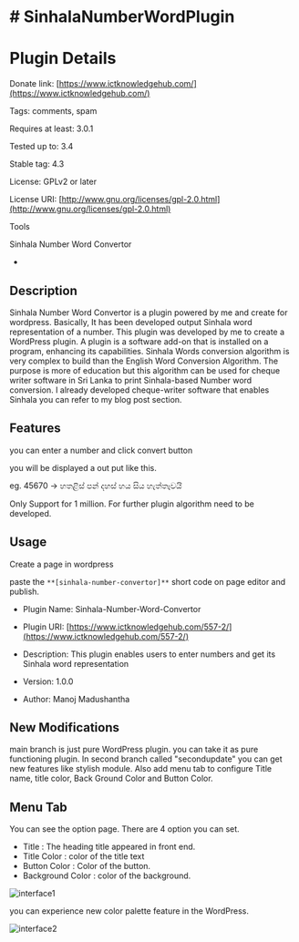 # # SinhalaNumberWordPlugin
# Plugin Details

Donate link:  [https://www.ictknowledgehub.com/](https://www.ictknowledgehub.com/)

Tags: comments, spam

Requires at least: 3.0.1

Tested up to: 3.4

Stable tag: 4.3

License: GPLv2 or later

License URI:  [http://www.gnu.org/licenses/gpl-2.0.html](http://www.gnu.org/licenses/gpl-2.0.html)

Tools

Sinhala Number Word Convertor

*

## Description

Sinhala Number Word Convertor is a plugin powered by me and create for wordpress. Basically, It has been developed output Sinhala word representation of a number. This plugin was developed by me to create a WordPress plugin. A plugin is a software add-on that is installed on a program, enhancing its capabilities. Sinhala Words conversion algorithm is very complex to build than the English Word Conversion Algorithm. The purpose is more of education but this algorithm can be used for cheque writer software in Sri Lanka to print Sinhala-based Number word conversion. I already developed cheque-writer software that enables Sinhala you can refer to my blog post section.

## Features

you can enter a number and click convert button

you will be displayed a out put like this.

eg. 45670 -> හතළිස් පන් දහස් හය සිය හැත්තෑවයි

Only Support for 1 million. For further plugin algorithm need to be developed.

## Usage

Create a page in wordpress

paste the  `**[sinhala-number-convertor]**`  short code on page editor and publish.

-   Plugin Name: Sinhala-Number-Word-Convertor
    
-   Plugin URI:  [https://www.ictknowledgehub.com/557-2/](https://www.ictknowledgehub.com/557-2/)
    
-   Description: This plugin enables users to enter numbers and get its Sinhala word representation
    
-   Version: 1.0.0
    
-   Author: Manoj Madushantha

## New Modifications

main branch is just pure WordPress plugin. you can take it as pure functioning plugin. In second branch called "secondupdate" you can get new features like stylish module. Also add menu tab to configure Title name, title color, Back Ground Color and Button Color.

## Menu Tab

You can see the option page. There are 4 option you can set.

 - Title 						: 	The heading title appeared in front end.
 - Title Color 				: 	color of the title text
 - Button Color			:	Color of the button.
 - Background Color	:	color of the background.

![interface1](https://imgur.com/pxPiWfE)

you can experience new color palette feature in the WordPress.

![interface2](https://imgur.com/O2WZjRy)
